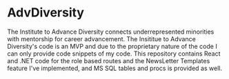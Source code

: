 # AdvDiversity
The Institute to Advance Diversity connects underrepresented minorities with mentorship for career advancement. The Insititue to Advance Diversity's code is an MVP and due to the proprietary nature of the code I can only provide code snippets of my code. This repository contains React and .NET code for the role based routes and the NewsLetter Templates feature I've implemented, and MS SQL tables and procs is provided as well.
